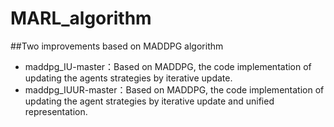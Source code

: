 # MARL_algorithm
##Two improvements based on MADDPG algorithm
* maddpg_IU-master：Based on MADDPG, the code implementation of updating the agents strategies by iterative update.
* maddpg_IUUR-master：Based on MADDPG, the code implementation of updating the agent strategies by iterative update and unified representation.
